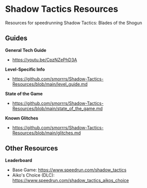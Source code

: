 # Shadow Tactics Resources
Resources for speedrunning Shadow Tactics: Blades of the Shogun

## Guides

**General Tech Guide**
* https://youtu.be/CpzNZePhD3A

**Level-Specific Info**
* https://github.com/smorrrs/Shadow-Tactics-Resources/blob/main/level_guide.md

**State of the Game**
* https://github.com/smorrrs/Shadow-Tactics-Resources/blob/main/state_of_the_game.md

**Known Glitches**
* https://github.com/smorrrs/Shadow-Tactics-Resources/blob/main/glitches.md


## Other Resources

**Leaderboard**
* Base Game: https://www.speedrun.com/shadow_tactics
* Aiko's Choice (DLC): https://www.speedrun.com/shadow_tactics_aikos_choice
